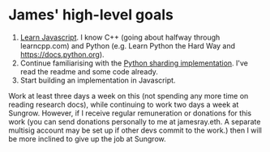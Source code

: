 # James' high-level goals
1. [Learn Javascript](https://developer.mozilla.org/en-US/docs/Web/JavaScript/Guide). I know C++ (going about halfway through learncpp.com) and Python (e.g. Learn Python the Hard Way and https://docs.python.org). 
2. Continue familiarising with the [Python sharding implementation](https://github.com/ethereum/py-evm/tree/sharding). I've read the readme and some code already.
3. Start building an implementation in Javascript.

Work at least three days a week on this (not spending any more time on reading research docs), while continuing to work two days a week at Sungrow. However, if I receive regular remuneration or donations for this work (you can send donations personally to me at jamesray.eth. A separate multisig account may be set up if other devs commit to the work.) then I will be more inclined to give up the job at Sungrow.
